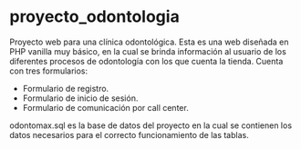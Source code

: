 # proyecto_odontologia
Proyecto web para una clínica odontológica.
Esta es una web diseñada en PHP vanilla muy básico, en la cual se brinda información al usuario de los diferentes procesos de odontología con los que cuenta la tienda.
Cuenta con tres formularios:
  - Formulario de registro.
  - Formulario de inicio de sesión.
  - Formulario de comunicación por call center.
 
 odontomax.sql es la base de datos del proyecto en la cual se contienen los datos necesarios para el correcto funcionamiento de las tablas.
